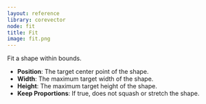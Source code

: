 ```yaml
---
layout: reference
library: corevector
node: fit
title: Fit
image: fit.png
---
```

Fit a shape within bounds.

* **Position**: The target center point of the shape.
* **Width**: The maximum target width of the shape.
* **Height**: The maximum target height of the shape.
* **Keep Proportions**: If true, does not squash or stretch the shape.
